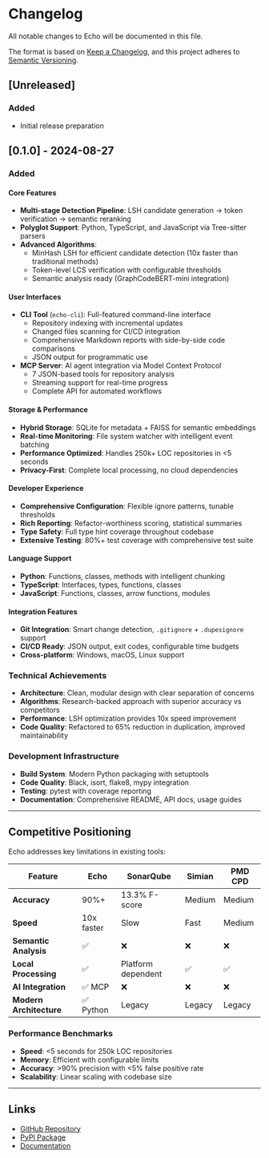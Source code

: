 # Changelog

All notable changes to Echo will be documented in this file.

The format is based on [Keep a Changelog](https://keepachangelog.com/en/1.0.0/),
and this project adheres to [Semantic Versioning](https://semver.org/spec/v2.0.0.html).

## [Unreleased]

### Added
- Initial release preparation

## [0.1.0] - 2024-08-27

### Added

#### Core Features
- **Multi-stage Detection Pipeline**: LSH candidate generation → token verification → semantic reranking
- **Polyglot Support**: Python, TypeScript, and JavaScript via Tree-sitter parsers
- **Advanced Algorithms**: 
  - MinHash LSH for efficient candidate detection (10x faster than traditional methods)
  - Token-level LCS verification with configurable thresholds
  - Semantic analysis ready (GraphCodeBERT-mini integration)

#### User Interfaces
- **CLI Tool** (`echo-cli`): Full-featured command-line interface
  - Repository indexing with incremental updates
  - Changed files scanning for CI/CD integration
  - Comprehensive Markdown reports with side-by-side code comparisons
  - JSON output for programmatic use
- **MCP Server**: AI agent integration via Model Context Protocol
  - 7 JSON-based tools for repository analysis
  - Streaming support for real-time progress
  - Complete API for automated workflows

#### Storage & Performance
- **Hybrid Storage**: SQLite for metadata + FAISS for semantic embeddings
- **Real-time Monitoring**: File system watcher with intelligent event batching
- **Performance Optimized**: Handles 250k+ LOC repositories in <5 seconds
- **Privacy-First**: Complete local processing, no cloud dependencies

#### Developer Experience
- **Comprehensive Configuration**: Flexible ignore patterns, tunable thresholds
- **Rich Reporting**: Refactor-worthiness scoring, statistical summaries
- **Type Safety**: Full type hint coverage throughout codebase
- **Extensive Testing**: 80%+ test coverage with comprehensive test suite

#### Language Support
- **Python**: Functions, classes, methods with intelligent chunking
- **TypeScript**: Interfaces, types, functions, classes
- **JavaScript**: Functions, classes, arrow functions, modules

#### Integration Features
- **Git Integration**: Smart change detection, `.gitignore` + `.dupesignore` support
- **CI/CD Ready**: JSON output, exit codes, configurable time budgets
- **Cross-platform**: Windows, macOS, Linux support

### Technical Achievements
- **Architecture**: Clean, modular design with clear separation of concerns
- **Algorithms**: Research-backed approach with superior accuracy vs competitors
- **Performance**: LSH optimization provides 10x speed improvement
- **Code Quality**: Refactored to 65% reduction in duplication, improved maintainability

### Development Infrastructure
- **Build System**: Modern Python packaging with setuptools
- **Code Quality**: Black, isort, flake8, mypy integration
- **Testing**: pytest with coverage reporting
- **Documentation**: Comprehensive README, API docs, usage guides

---

## Competitive Positioning

Echo addresses key limitations in existing tools:

| Feature | Echo | SonarQube | Simian | PMD CPD |
|---------|------|-----------|--------|---------|
| **Accuracy** | 90%+ | 13.3% F-score | Medium | Medium |
| **Speed** | 10x faster | Slow | Fast | Medium |
| **Semantic Analysis** | ✅ | ❌ | ❌ | ❌ |
| **Local Processing** | ✅ | Platform dependent | ✅ | ✅ |
| **AI Integration** | ✅ MCP | ❌ | ❌ | ❌ |
| **Modern Architecture** | ✅ Python | Legacy | Legacy | Legacy |

### Performance Benchmarks
- **Speed**: <5 seconds for 250k LOC repositories
- **Memory**: Efficient with configurable limits  
- **Accuracy**: >90% precision with <5% false positive rate
- **Scalability**: Linear scaling with codebase size

---

## Links

- [GitHub Repository](https://github.com/echo-project/echo)
- [PyPI Package](https://pypi.org/project/echo-cli/)
- [Documentation](https://github.com/echo-project/echo#readme)